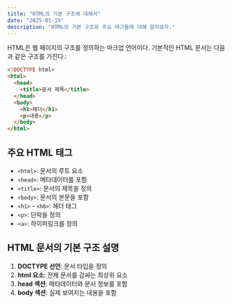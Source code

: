 ```yaml
---
title: "HTML의 기본 구조에 대해서"
date: "2025-01-19"
description: "HTML의 기본 구조와 주요 태그들에 대해 알아보자."
---
```


HTML은 웹 페이지의 구조를 정의하는 마크업 언어이다. 기본적인 HTML 문서는 다음과 같은 구조를 가진다.:

```html
<!DOCTYPE html>
<html>
  <head>
    <title>문서 제목</title>
  </head>
  <body>
    <h1>헤더</h1>
    <p>내용</p>
  </body>
</html>
```

## 주요 HTML 태그

- `<html>`: 문서의 루트 요소
- `<head>`: 메타데이터를 포함
- `<title>`: 문서의 제목을 정의
- `<body>`: 문서의 본문을 포함
- `<h1>` - `<h6>`: 헤더 태그
- `<p>`: 단락을 정의
- `<a>`: 하이퍼링크를 정의

## HTML 문서의 기본 구조 설명

1. **DOCTYPE 선언**: 문서 타입을 정의
2. **html 요소**: 전체 문서를 감싸는 최상위 요소
3. **head 섹션**: 메타데이터와 문서 정보를 포함
4. **body 섹션**: 실제 보여지는 내용을 포함
